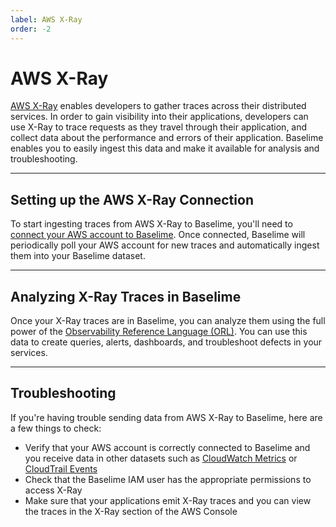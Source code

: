 ```yaml
---
label: AWS X-Ray
order: -2
---
```


# AWS X-Ray

[AWS X-Ray](https://aws.amazon.com/xray/) enables developers to gather traces across their distributed services. In order to gain visibility into their applications, developers can use X-Ray to trace requests as they travel through their application, and collect data about the performance and errors of their application. Baselime enables you to easily ingest this data and make it available for analysis and troubleshooting.

---

## Setting up the AWS X-Ray Connection

To start ingesting traces from AWS X-Ray to Baselime, you'll need to [connect your AWS account to Baselime](../readme.md). Once connected, Baselime will periodically poll your AWS account for new traces and automatically ingest them into your Baselime dataset.

---

## Analyzing X-Ray Traces in Baselime

Once your X-Ray traces are in Baselime, you can analyze them using the full power of the [Observability Reference Language (ORL)](../observability-reference-language/overview.md). You can use this data to create queries, alerts, dashboards, and troubleshoot defects in your services.

---

## Troubleshooting

If you're having trouble sending data from AWS X-Ray to Baselime, here are a few things to check:

- Verify that your AWS account is correctly connected to Baselime and you receive data in other datasets such as [CloudWatch Metrics](./cloudwatch-metrics.md) or [CloudTrail Events](./cloudtrail.md)
- Check that the Baselime IAM user has the appropriate permissions to access X-Ray
- Make sure that your applications emit X-Ray traces and you can view the traces in the X-Ray section of the AWS Console
